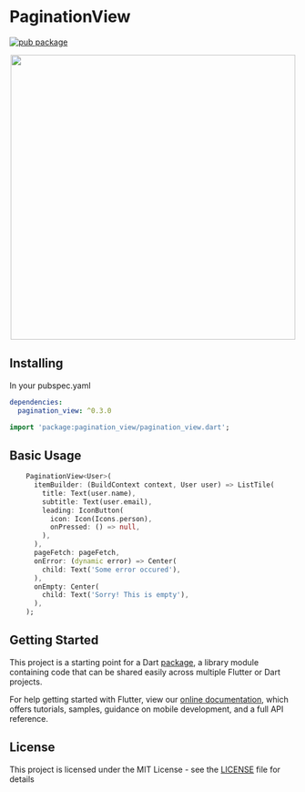 # PaginationView

[![pub package](https://img.shields.io/badge/pub-0.3.0-blueviolet.svg)](https://pub.dev/packages/pagination_view)

<p align="center">
  <img src="https://raw.githubusercontent.com/excogitatr/pagination_view/master/assets/pagination_view_screen.gif" height="500px">
</p>

## Installing

In your pubspec.yaml

```yaml
dependencies:
  pagination_view: ^0.3.0
```

```dart
import 'package:pagination_view/pagination_view.dart';
```

## Basic Usage

```dart
    PaginationView<User>(
      itemBuilder: (BuildContext context, User user) => ListTile(
        title: Text(user.name),
        subtitle: Text(user.email),
        leading: IconButton(
          icon: Icon(Icons.person),
          onPressed: () => null,
        ),
      ),
      pageFetch: pageFetch,
      onError: (dynamic error) => Center(
        child: Text('Some error occured'),
      ),
      onEmpty: Center(
        child: Text('Sorry! This is empty'),
      ),
    );
```

## Getting Started

This project is a starting point for a Dart
[package](https://flutter.dev/developing-packages/),
a library module containing code that can be shared easily across
multiple Flutter or Dart projects.

For help getting started with Flutter, view our
[online documentation](https://flutter.dev/docs), which offers tutorials,
samples, guidance on mobile development, and a full API reference.

## License

This project is licensed under the MIT License - see the [LICENSE](LICENSE) file for details
